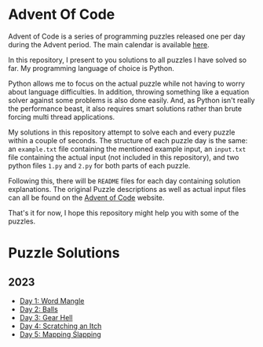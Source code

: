 # Advent Of Code
Advent of Code is a series of programming puzzles released one per day during the Advent period.
The main calendar is available [here](https://adventofcode.com/).

In this repository, I present to you solutions to all puzzles I have solved so far.
My programming language of choice is Python.

Python allows me to focus on the actual puzzle while not having to worry about language difficulties.
In addition, throwing something like a equation solver against some problems is also done easily.
And, as Python isn't really the performance beast, it also requires smart solutions rather than brute forcing multi thread applications.

My solutions in this repository attempt to solve each and every puzzle within a couple of seconds.
The structure of each puzzle day is the same: an `example.txt` file containing the mentioned example input, an `input.txt` file containing the actual input (not included in this repository), and two python files `1.py` and `2.py` for both parts of each puzzle.

Following this, there will be `README` files for each day containing solution explanations.
The original Puzzle descriptions as well as actual input files can all be found on the [Advent of Code](https://adventofcode.com/) website.

That's it for now, I hope this repository might help you with some of the puzzles.

# Puzzle Solutions
## 2023
- [Day 1: Word Mangle](2023/1/README.md)
- [Day 2: Balls](2023/2/README.md)
- [Day 3: Gear Hell](2023/3/README.md)
- [Day 4: Scratching an Itch](2023/4/README.md)
- [Day 5: Mapping Slapping](2023/5/README.md)
